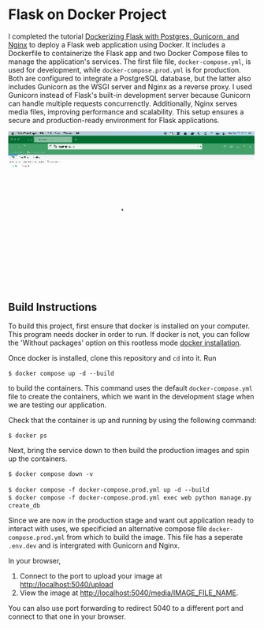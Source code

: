 # Flask on Docker Project

I completed the tutorial [Dockerizing Flask with Postgres, Gunicorn, and Nginx](https://testdriven.io/blog/dockerizing-flask-with-postgres-gunicorn-and-nginx/) to deploy a Flask web application using Docker. It includes a Dockerfile to containerize the Flask app and two Docker Compose files to manage the application's services. The first file file, `docker-compose.yml`, is used for development, while `docker-compose.prod.yml` is for production. Both are configured to integrate a PostgreSQL database, but the latter also includes Gunicorn as the WSGI server and Nginx as a reverse proxy. I used Gunicorn instead of Flask's built-in development server because Gunicorn can handle multiple requests concurrenctly. Additionally, Nginx serves media files, improving performance and scalability. This setup ensures a secure and production-ready environment for Flask applications.

<img src="example.gif" width="500">

## Build Instructions

To build this project, first ensure that docker is installed on your computer. This program needs docker in order to run. If docker is not, you can follow the 'Without packages' option on this rootless mode [docker installation](https://docs.docker.com/engine/security/rootless/#install).

Once docker is installed, clone this repository and `cd` into it. Run
```
$ docker compose up -d --build
```
to build the containers. This command uses the default `docker-compose.yml` file to create the containers, which we want in the development stage when we are testing our application.

Check that the container is up and running by using the following command:
```
$ docker ps
```

Next, bring the service down to then build the production images and spin up the containers.
```
$ docker compose down -v

$ docker compose -f docker-compose.prod.yml up -d --build
$ docker compose -f docker-compose.prod.yml exec web python manage.py create_db
```
Since we are now in the production stage and want out application ready to interact with uses, we specificied an alternative compose file `docker-compose.prod.yml` from which to build the image. This file has a seperate `.env.dev` and is intergrated with Gunicorn and Nginx.

In your browser,
1. Connect to the port to upload your image at [http://localhost:5040/upload](http://localhost:5040/upload)
2. View the image at [http://localhost:5040/media/IMAGE_FILE_NAME](http://localhost:5040/media/IMAGE_FILE_NAME).

You can also use port forwarding to redirect 5040 to a different port and connect to that one in your browser.
